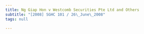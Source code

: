 ```yaml
---
title: Ng Giap Hon v Westcomb Securities Pte Ltd and Others
subtitle: "[2008] SGHC 101 / 26\_June\_2008"
tags: null

---
```


